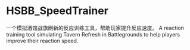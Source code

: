 # HSBB_SpeedTrainer
一个模拟酒馆战旗刷新的反应训练工具，帮助玩家提升反应速度。
A reaction training tool simulating Tavern Refresh in Battlegrounds to help players improve their reaction speed.

